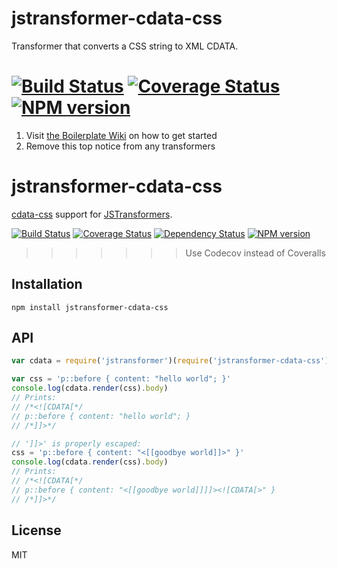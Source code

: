 # jstransformer-cdata-css

Transformer that converts a CSS string to XML CDATA.

[![Build Status](https://img.shields.io/travis/jstransformers/jstransformer-cdata-css/master.svg)](https://travis-ci.org/jstransformers/jstransformer-cdata-css)
[![Coverage Status](https://img.shields.io/coveralls/jstransformers/jstransformer-cdata-css/master.svg)](https://coveralls.io/r/jstransformers/jstransformer-cdata-css?branch=master)
[![NPM version](https://img.shields.io/npm/v/jstransformer-cdata-css.svg)](https://www.npmjs.org/package/jstransformer-cdata-css)
=======
1. Visit [the Boilerplate Wiki](https://github.com/jstransformers/boilerplate/wiki) on how to get started
2. Remove this top notice from any transformers

# jstransformer-cdata-css

[cdata-css](http://example.com) support for [JSTransformers](http://github.com/jstransformers).

[![Build Status](https://img.shields.io/travis/jstransformers/jstransformer-cdata-css/master.svg)](https://travis-ci.org/jstransformers/jstransformer-cdata-css)
[![Coverage Status](https://img.shields.io/codecov/c/github/jstransformers/jstransformer-cdata-css/master.svg)](https://codecov.io/gh/jstransformers/jstransformer-cdata-css)
[![Dependency Status](https://img.shields.io/david/jstransformers/jstransformer-cdata-css/master.svg)](http://david-dm.org/jstransformers/jstransformer-cdata-css)
[![NPM version](https://img.shields.io/npm/v/jstransformer-cdata-css.svg)](https://www.npmjs.org/package/jstransformer-cdata-css)
>>>>>>> Use Codecov instead of Coveralls

## Installation

    npm install jstransformer-cdata-css

## API

```js
var cdata = require('jstransformer')(require('jstransformer-cdata-css'))

var css = 'p::before { content: "hello world"; }'
console.log(cdata.render(css).body)
// Prints:
// /*<![CDATA[*/
// p::before { content: "hello world"; }
// /*]]>*/

// ']]>' is properly escaped:
css = 'p::before { content: "<[[goodbye world]]>" }'
console.log(cdata.render(css).body)
// Prints:
// /*<![CDATA[*/
// p::before { content: "<[[goodbye world]]]]><![CDATA[>" }
// /*]]>*/
```

## License

MIT
